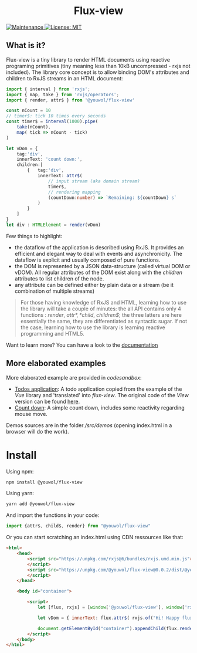 <h1 align="center">Flux-view</h1>

<p>
    <a href="https://github.com/kefranabg/readme-md-generator/graphs/commit-activity" target="_blank">
        <img alt="Maintenance" src="https://img.shields.io/badge/Maintained%3F-yes-green.svg" />
    </a>
    <a href="https://github.com/kefranabg/readme-md-generator/blob/master/LICENSE" target="_blank">
        <img alt="License: MIT" src="https://img.shields.io/badge/License-MIT-yellow.svg" />
    </a>
</p>




## What is it?

Flux-view is a tiny library to render HTML documents using reactive programing primitives
(tiny meaning less than 10kB uncompressed - rxjs not included).
The library core concept is to allow binding DOM's attributes and children to RxJS streams in an HTML document:

```typescript
import { interval } from 'rxjs';
import { map, take } from 'rxjs/operators';
import { render, attr$ } from '@youwol/flux-view'

const nCount = 10
// timer$: tick 10 times every seconds
const timer$ = interval(1000).pipe(  
    take(nCount), 
    map( tick => nCount - tick) 
)  

let vDom = { 
    tag:'div', 
    innerText: 'count down:', 
    children:[
        {   tag:'div',
            innerText: attr$( 
                // input stream (aka domain stream)
                timer$, 
                // rendering mapping
                (countDown:number) => `Remaining: ${countDown} s` 
            )
        }
    ]
}
let div : HTMLElement = render(vDom)
```
Few things to highlight:
- the dataflow of the application is described using RxJS. It provides an efficient and elegant way to deal with events and asynchronicity. The dataflow is explicit and usually composed of pure functions.
- the DOM is represented by a JSON data-structure (called virtual DOM or vDOM). All regular attributes of the DOM exist along with the *children* attributes to list children of the node.
- any attribute can be defined either by plain data or a stream (be it combination of multiple streams)

> For those having knowledge of RxJS and HTML, learning how to use the library will take a couple of minutes: the all API contains only 4 functions : *render*, *attr$*, *child$*, *children$*; the three latters are here essentially the same, they are differentiated as syntactic sugar. If not the case, learning how to use the library is learning reactive programming and HTML5.

Want to learn more? You can have a look to the [documentation](https://youwol.github.io/flux-view/dist/docs/modules/stream_.html)

## More elaborated examples

More elaborated example are provided in *codesandbox*:
- <a href='https://codesandbox.io/s/github/youwol/flux-view/blob/master/src/demos/todos?file=/index.html'>Todos application</a>: A todo application copied from the example of the *Vue* library and 'translated' into *flux-view*. The original code of the *View* version can be found <a href='https://codesandbox.io/s/github/vuejs/vuejs.org/tree/master/src/v2/examples/vue-20-todomvc?from-embed=&file=/index.html:63-108'>here</a>.
- <a href='https://codesandbox.io/s/github/youwol/flux-view/blob/master/src/demos/timer?file=/index.html'>Count down</a>: A simple count down, includes some reactivity regarding mouse move.

Demos sources are in the folder */src/demos* (opening index.html in a browser will do the work).


# Install

Using npm:
```sh
npm install @youwol/flux-view
```
Using yarn:
```sh
yarn add @youwol/flux-view
```

And import the functions in your code:

```typescript
import {attr$, child$, render} from "@youwol/flux-view"
```

Or you can start scratching an index.html using CDN ressources like that:
```html
<html>
    <head>
        <script src="https://unpkg.com/rxjs@6/bundles/rxjs.umd.min.js">
        </script>
        <script src="https://unpkg.com/@youwol/flux-view@0.0.2/dist/@youwol/flux-view.js">
        </script>
    </head>

    <body id="container">

        <script>
            let [flux, rxjs] = [window['@youwol/flux-view'], window['rxjs']]  

            let vDom = { innerText: flux.attr$( rxjs.of("Hi! Happy fluxing!"), (d)=>d) }  

            document.getElementById("container").appendChild(flux.render(vDom))
        </script>
    </body>
</html>
```
